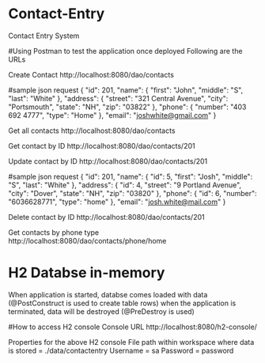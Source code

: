 # Contact-Entry
Contact Entry System

#Using Postman to test the application once deployed
Following are the URLs

Create Contact
http://localhost:8080/dao/contacts

#sample json request
{
    "id": 201,
    "name": {
        "first": "John",
        "middle": "S",
        "last": "White"
    },
    "address": {
        "street": "321 Central Avenue",
        "city": "Portsmouth",
        "state": "NH",
        "zip": "03822"
    },
    "phone": {
        "number": "403 692 4777",
        "type": "Home"
    },
    "email": "joshwhite@gmail.com"
}

Get all contacts
http://localhost:8080/dao/contacts

Get contact by ID
http://localhost:8080/dao/contacts/201

Update contact by ID
http://localhost:8080/dao/contacts/201

#sample json request
{
    "id": 201,
    "name": {
        "id": 5,
        "first": "Josh",
        "middle": "S",
        "last": "White"
    },
    "address": {
        "id": 4,
        "street": "9 Portland Avenue",
        "city": "Dover",
        "state": "NH",
        "zip": "03820"
    },
    "phone": {
        "id": 6,
        "number": "6036628771",
        "type": "home"
    },
    "email": "josh.white@mail.com"
}

Delete contact by ID
http://localhost:8080/dao/contacts/201

Get contacts by phone type
http://localhost:8080/dao/contacts/phone/home

# H2 Databse in-memory
When application is started, databse comes loaded with data (@PostConstruct is used to create table rows)
when the application is terminated, data will be destroyed (@PreDestroy is used)

#How to access H2 console 
Console URL
http://localhost:8080/h2-console/

Properties for the above H2 console
File path within workspace where data is stored = ./data/contactentry
Username = sa
Password = password

